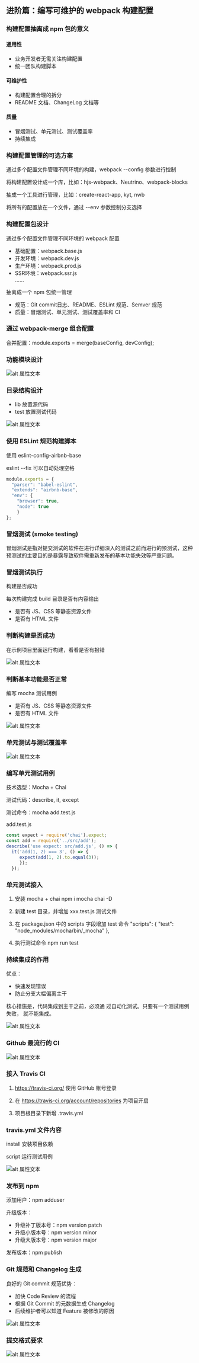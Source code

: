 <!--
 * @Author: your name
 * @Date: 2019-12-02 10:23:09
 * @LastEditTime: 2019-12-02 14:42:10
 * @LastEditors: Please set LastEditors
 * @Description: In User Settings Edit
 * @FilePath: \6、webpack\chapter4\README.md
 -->
## 进阶篇：编写可维护的 webpack 构建配置

### 构建配置抽离成 npm 包的意义

#### 通用性
- 业务开发者无需关注构建配置 
- 统一团队构建脚本 
#### 可维护性 
- 构建配置合理的拆分 
- README 文档、ChangeLog 文档等 
#### 质量
- 冒烟测试、单元测试、测试覆盖率 
- 持续集成

### 构建配置管理的可选方案

通过多个配置文件管理不同环境的构建，webpack --config 参数进行控制 

将构建配置设计成一个库，比如：hjs-webpack、Neutrino、webpack-blocks 

抽成一个工具进行管理，比如：create-react-app, kyt, nwb 

将所有的配置放在一个文件，通过 --env 参数控制分支选择

### 构建配置包设计

通过多个配置文件管理不同环境的 webpack 配置 
- 基础配置：webpack.base.js 
- 开发环境：webpack.dev.js 
- 生产环境：webpack.prod.js 
- SSR环境：webpack.ssr.js   
……

抽离成一个 npm 包统一管理 

- 规范：Git commit日志、README、ESLint 规范、Semver 规范 
- 质量：冒烟测试、单元测试、测试覆盖率和 CI

### 通过 webpack-merge 组合配置

合并配置：module.exports = merge(baseConfig, devConfig);

### 功能模块设计

![alt 属性文本](./images/1.jpg)

### 目录结构设计

- lib 放置源代码 
- test 放置测试代码

![alt 属性文本](./images/2.jpg)

### 使用 ESLint 规范构建脚本

使用 eslint-config-airbnb-base 

eslint --fix 可以自动处理空格

```javascript
module.exports = { 
  "parser": "babel-eslint", 
  "extends": "airbnb-base", 
  "env": { 
    "browser": true, 
    "node": true 
    } 
};
```

### 冒烟测试 (smoke testing)

冒烟测试是指对提交测试的软件在进行详细深入的测试之前而进行的预测试，这种 预测试的主要目的是暴露导致软件需重新发布的基本功能失效等严重问题。

### 冒烟测试执行

构建是否成功 

每次构建完成 build 目录是否有内容输出 

- 是否有 JS、CSS 等静态资源文件 
- 是否有 HTML 文件

### 判断构建是否成功

在示例项目里面运行构建，看看是否有报错

![alt 属性文本](./images/3.jpg)

### 判断基本功能是否正常

编写 mocha 测试用例 

- 是否有 JS、CSS 等静态资源文件 
- 是否有 HTML 文件

![alt 属性文本](./images/4.jpg)

### 单元测试与测试覆盖率

![alt 属性文本](./images/5.jpg)

### 编写单元测试用例

技术选型：Mocha + Chai 

测试代码：describe, it, except 

测试命令：mocha add.test.js

add.test.js 

```javascript
const expect = require('chai').expect; 
const add = require('../src/add'); 
describe('use expect: src/add.js', () => { 
  it('add(1, 2) === 3', () => {
     expect(add(1, 2).to.equal(3)); 
     }); 
  });
```

### 单元测试接入

1. 安装 mocha + chai npm i mocha chai -D 
   
2. 新建 test 目录，并增加 xxx.test.js 测试文件 

3. 在 package.json 中的 scripts 字段增加 test 命令 "scripts": { "test": "node_modules/mocha/bin/_mocha” }, 
   
4. 执行测试命令 npm run test

### 持续集成的作用

优点：
- 快速发现错误 
- 防止分支大幅偏离主干 

核心措施是，代码集成到主干之前，必须通 过自动化测试。只要有一个测试用例失败， 就不能集成。

![alt 属性文本](./images/6.jpg)

### Github 最流行的 CI

![alt 属性文本](./images/7.jpg)

### 接入 Travis CI

1. https://travis-ci.org/ 使用 GitHub 账号登录
   
2. 在 https://travis-ci.org/account/repositories 为项目开启 
   
3. 项目根目录下新增 .travis.yml

### travis.yml 文件内容

install 安装项目依赖 

script 运行测试用例

![alt 属性文本](./images/8.jpg)

### 发布到 npm

添加用户：npm adduser

升级版本：

- 升级补丁版本号：npm version patch 
- 升级小版本号：npm version minor 
- 升级大版本号：npm version major 

发布版本：npm publish

### Git 规范和 Changelog 生成

良好的 Git commit 规范优势： 
- 加快 Code Review 的流程 
- 根据 Git Commit 的元数据生成 Changelog 
- 后续维护者可以知道 Feature 被修改的原因

![alt 属性文本](./images/9.jpg)

### 提交格式要求

![alt 属性文本](./images/10.jpg)


